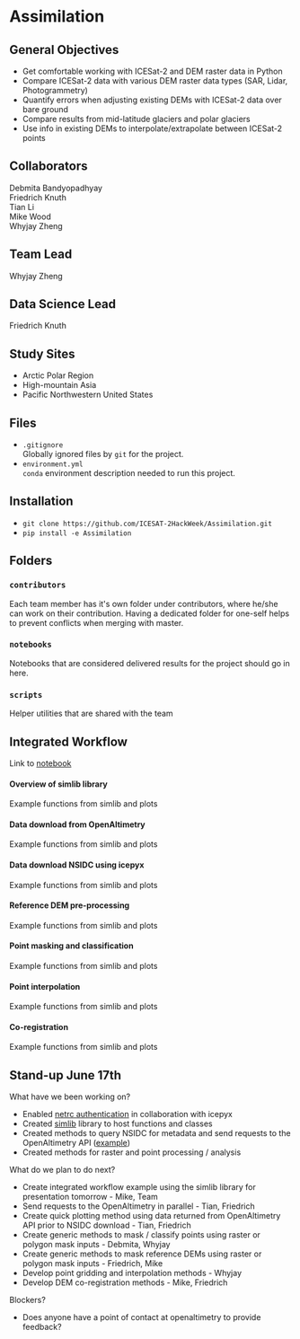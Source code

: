 # Assimilation

## General Objectives
* Get comfortable working with ICESat-2 and DEM raster data in Python  
* Compare ICESat-2 data with various DEM raster data types (SAR, Lidar, Photogrammetry)
* Quantify errors when adjusting existing DEMs with ICESat-2 data over bare ground  
* Compare results from mid-latitude glaciers and polar glaciers  
* Use info in existing DEMs to interpolate/extrapolate between ICESat-2 points  

## Collaborators
Debmita Bandyopadhyay  
Friedrich Knuth  
Tian Li  
Mike Wood  
Whyjay Zheng  

## Team Lead
Whyjay Zheng

## Data Science Lead
Friedrich Knuth

## Study Sites
* Arctic Polar Region
* High-mountain Asia
* Pacific Northwestern United States

## Files
* `.gitignore`
<br> Globally ignored files by `git` for the project.
* `environment.yml`
<br> `conda` environment description needed to run this project.

## Installation
* `git clone https://github.com/ICESAT-2HackWeek/Assimilation.git`   
* `pip install -e Assimilation`

## Folders

### `contributors`
Each team member has it's own folder under contributors, where he/she can
work on their contribution. Having a dedicated folder for one-self helps to 
prevent conflicts when merging with master.

### `notebooks`
Notebooks that are considered delivered results for the project should go in
here.

### `scripts`
Helper utilities that are shared with the team

## Integrated Workflow

Link to [notebook](https://github.com/ICESAT-2HackWeek/Assimilation/blob/master/notebooks/project_result_1.ipynb)

#### Overview of simlib library
Example functions from simlib and plots
#### Data download from OpenAltimetry
Example functions from simlib and plots
#### Data download NSIDC using icepyx
Example functions from simlib and plots
#### Reference DEM pre-processing
Example functions from simlib and plots
#### Point masking and classification
Example functions from simlib and plots
#### Point interpolation
Example functions from simlib and plots
#### Co-registration
Example functions from simlib and plots

## Stand-up June 17th

What have we been working on?
* Enabled [netrc authentication](https://github.com/icesat2py/icepyx/pull/71) in collaboration with icepyx
* Created [simlib](https://github.com/ICESAT-2HackWeek/Assimilation/tree/master/simlib) library to host functions and classes
* Created methods to query NSIDC for metadata and send requests to the OpenAltimetry API ([example](https://github.com/ICESAT-2HackWeek/Assimilation/blob/master/contributors/icetianli/READ_ATL06.ipynb))
* Created methods for raster and point processing / analysis


What do we plan to do next?
* Create integrated workflow example using the simlib library for presentation tomorrow - Mike, Team
* Send requests to the OpenAltimetry in parallel - Tian, Friedrich
* Create quick plotting method using data returned from OpenAltimetry API prior to NSIDC download - Tian, Friedrich
* Create generic methods to mask / classify points using raster or polygon mask inputs - Debmita, Whyjay
* Create generic methods to mask reference DEMs using raster or polygon mask inputs - Friedrich, Mike
* Develop point gridding and interpolation methods - Whyjay
* Develop DEM co-registration methods - Mike, Friedrich

Blockers?
* Does anyone have a point of contact at openaltimetry to provide feedback?

